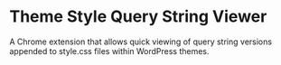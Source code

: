 # Theme Style Query String Viewer

A Chrome extension that allows quick viewing of query string versions appended to style.css files within WordPress themes.
